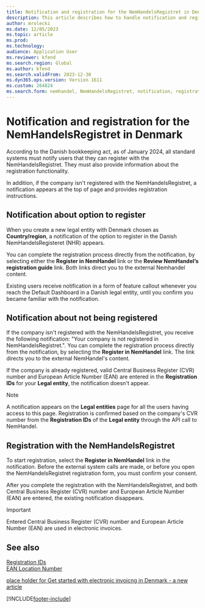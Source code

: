 ```yaml
---
title: Notification and registration for the NemHandelsRegistret in Denmark 
description: This article describes how to handle notification and registration with the NemHandelsRegistret in Denmark.
author: mrolecki
ms.date: 12/05/2023
ms.topic: article
ms.prod: 
ms.technology: 
audience: Application User
ms.reviewer: kfend
ms.search.region: Global
ms.author: kfend
ms.search.validFrom: 2023-12-30
ms.dyn365.ops.version: Version 1611
ms.custom: 264824
ms.search.form: nemhandel, NemHandelsRegistret, notification, registration, denmark
---
```


# Notification and registration for the NemHandelsRegistret in Denmark

According to the Danish bookkeeping act, as of January 2024, all standard systems must notify users that they can register with the NemHandelsRegistret. They must also provide information about the registration functionality.

In addition, if the company isn't registered with the NemHandelsRegistret, a notification appears at the top of page and provides registration instructions.

## Notification about option to register

When you create a new legal entity with Denmark chosen as **Country/region**, a notification of the option to register in the Danish NemHandelsRegisteret (NHR) appears.   

You can complete the registration process directly from the notification, by selecting either the **Register in NemHandel** link or the **Review NemHandel’s registration guide** link. Both links direct you to the external Nemhandel content.

Existing users receive notification in a form of feature callout whenever you reach the Default Dashboard in a Danish legal entity, until you confirm you became familiar with the notification.

## Notification about not being registered

If the company isn't registered with the NemHandelsRegistret, you receive the following notification: "Your company is not registered in NemHandelsRegistret.". You can complete the registration process directly from the notification, by selecting the **Register in NemHandel** link. The link directs you to the external NemHandel's content.

If the company is already registered, valid Central Business Register (CVR) number and European Article Number (EAN) are entered in the **Registration IDs** for your **Legal entity**, the notification doesn't appear.

> [!NOTE]
> A notification appears on the **Legal entities** page for all the users having access to this page. Registration is confirmed based on the company's CVR number from the **Registration IDs** of the **Legal entity** through the API call to NemHandel.

## Registration with the NemHandelsRegistret 

To start registration, select the **Register in NemHandel** link in the notification. Before the external system calls are made, or before you open the NemHandelsRegistret registration form, you must confirm your consent.

After you complete the registration with the NemHandelsRegistret, and both Central Business Register (CVR) number and European Article Number (EAN) are entered, the existing notification disappears. 

> [!IMPORTANT]
> Entered Central Business Register (CVR) number and European Article Number (EAN) are used in electronic invoices.

## See also

[Registration IDs](../../emea-registration-ids.md)  
[EAN Location Number](../../EAN-number.md)

[place  holder for Get started with electronic invoicng in Denmark - a new article](../../???????.md)  


[!INCLUDE[footer-include](../../includes/footer-banner.md)]
